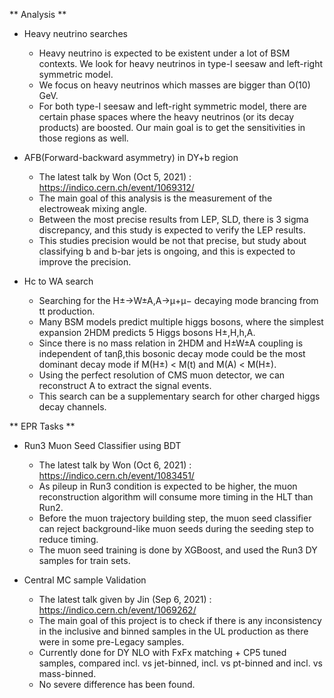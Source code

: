 ** Analysis **
  * Heavy neutrino searches
    - Heavy neutrino is expected to be existent under a lot of BSM contexts. We look for heavy neutrinos in type-I seesaw and left-right symmetric model.
    - We focus on heavy neutrinos which masses are bigger than O(10) GeV.
    - For both type-I seesaw and left-right symmetric model, there are certain phase spaces where the heavy neutrinos (or its decay products) are boosted. Our main goal is to get the sensitivities in those regions as well.

  * AFB(Forward-backward asymmetry) in DY+b region
    - The latest talk by Won (Oct 5, 2021) : https://indico.cern.ch/event/1069312/
    - The main goal of this analysis is the measurement of the electroweak mixing angle.
    - Between the most precise results from LEP, SLD, there is 3 sigma discrepancy, and this study is expected to verify the LEP results.
    - This studies precision would be not that precise, but study about classifying b and b-bar jets is ongoing, and this is expected to improve the precision.

  * Hc to WA search
    - Searching for the H±→W±A,A→μ+μ− decaying mode brancing from tt production.
    - Many BSM models predict multiple higgs bosons, where the simplest expansion 2HDM predicts 5 Higgs bosons H±,H,h,A.
    - Since there is no mass relation in 2HDM and H±W±A coupling is independent of tanβ,this bosonic decay mode could be the most dominant decay mode if M(H±) < M(t) and M(A) < M(H±).
    - Using the perfect resolution of CMS muon detector, we can reconstruct A to extract the signal events.
    - This search can be a supplementary search for other charged higgs decay channels.

** EPR Tasks **
 * Run3 Muon Seed Classifier using BDT
    - The latest talk by Won (Oct 6, 2021) : https://indico.cern.ch/event/1083451/
    - As pileup in Run3 condition is expected to be higher, the muon reconstruction algorithm will consume more timing in the HLT than Run2.
    - Before the muon trajectory building step, the muon seed classifier can reject background-like muon seeds during the seeding step to reduce timing.
    - The muon seed training is done by XGBoost, and used the Run3 DY samples for train sets.

 * Central MC sample Validation
    - The latest talk given by Jin (Sep 6, 2021) : https://indico.cern.ch/event/1069262/
    - The main goal of this project is to check if there is any inconsistency in the inclusive and binned samples in the UL production as there were in some pre-Legacy samples.
    - Currently done for DY NLO with FxFx matching + CP5 tuned samples, compared incl. vs jet-binned, incl. vs pt-binned and incl. vs mass-binned.
    - No severe difference has been found.
